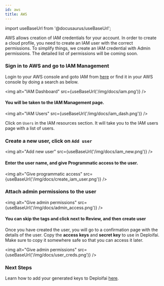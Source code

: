 ```yaml
---
id: aws
title: AWS
---
```


import useBaseUrl from '@docusaurus/useBaseUrl';

AWS allows creation of IAM credentials for your account. In order to create a cloud profile, you need to create an IAM user with the correct permissions. To simplify things, we create an IAM credential with Admin permissions. The detailed list of permissions will be coming soon.

### Sign in to AWS and go to IAM Management

Login to your AWS console and goto IAM from [here](https://console.aws.amazon.com/iam/home#) or find it in your AWS console by doing a search as below.

<img alt="IAM Dashboard" src={useBaseUrl('/img/docs/iam.png')} />

#### You will be taken to the IAM Management page.

<img alt="IAM Users" src={useBaseUrl('/img/docs/iam_dash.png')} />

Click on `Users` in the IAM resources section. It will take you to the IAM users page with a list of users.

### Create a new user, click on `Add user`

<img alt="Add new user" src={useBaseUrl('/img/docs/iam_new.png')} />

#### Enter the user name, and give Programmatic access to the user.

<img alt="Give programmatic access" src={useBaseUrl('/img/docs/create_iam_user.png')} />

### Attach admin permissions to the user

<img alt="Give admin permissions" src={useBaseUrl('/img/docs/admin_access.png')} />

#### You can skip the tags and click next to Review, and then create user

Once you have created the user, you will go to a confirmation page with the details of the user. Copy the **access keys** and **secret key** to use in Deploifai. Make sure to copy it somewhere safe so that you can access it later.

<img alt="Give admin permissions" src={useBaseUrl('/img/docs/user_creds.png')} />

### Next Steps

Learn how to add your generated keys to Deploifai [here](./overview.md#add-a-profile-to-deploifai).

